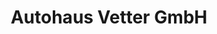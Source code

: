 ---
title: "Autohaus Vetter GmbH"
url: /ludwigshafen-am-rhein/autohaus-vetter-gmbh/
shop: Autohaus
---